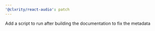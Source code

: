```yaml
---
'@clxrity/react-audio': patch
---
```


Add a script to run after building the documentation to fix the metadata
